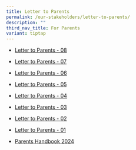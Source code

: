 ```yaml
---
title: Letter to Parents
permalink: /our-stakeholders/letter-to-parents/
description: ""
third_nav_title: For Parents
variant: tiptap
---
```

<ul data-tight="true" class="tight">
<li>
<p><a href="/files/2024 Letter to Parents/PVPS_2024_08.pdf" rel="noopener noreferrer nofollow" target="_blank">Letter to Parents - 08</a>
</p>
</li>
<li>
<p><a href="/files/2024_P1_Assessment_Overview__Term_2_.pdf" rel="noopener noreferrer nofollow" target="_blank"><u>Letter to Parents - 07</u></a>
</p>
</li>
<li>
<p><a href="/files/2024 Letter to Parents/PVPS_2024_06.pdf" rel="noopener noreferrer nofollow" target="_blank">Letter to Parents - 06</a>
</p>
</li>
<li>
<p><a href="/files/2024 Letter to Parents/PVPS_2024_05.pdf" rel="noopener noreferrer nofollow" target="_blank">Letter to Parents - 05</a>
</p>
</li>
<li>
<p><a href="/files/2024 Letter to Parents/PVPS_2024_04.pdf" rel="noopener noreferrer nofollow" target="_blank">Letter to Parents - 04</a>
</p>
</li>
<li>
<p><a href="/files/2024 Letter to Parents/PVPS_2024_03.pdf" rel="noopener noreferrer nofollow" target="_blank">Letter to Parents - 03</a>
</p>
</li>
<li>
<p><a href="/files/Website_PVPS_2024_02.pdf" rel="noopener noreferrer nofollow" target="_blank">Letter to Parents - 02</a>
</p>
</li>
<li>
<p><a href="/files/2024 Letter to Parents/PVPS_2024_01.pdf" rel="noopener noreferrer nofollow" target="_blank">Letter to Parents - 01</a>
</p>
</li>
<li>
<p><a href="/files/2024 Info for Parents/Parents_handbook_2024.pdf" rel="noopener noreferrer nofollow" target="_blank">Parents Handbook 2024</a>
</p>
<p></p>
</li>
</ul>
<p></p>